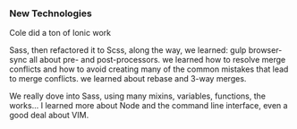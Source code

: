 ### New Technologies ###

Cole did a ton of Ionic work

  Sass, then refactored it to Scss,
  along the way, we learned:
  gulp
  browser-sync
  all about pre- and post-processors.
  we learned how to resolve merge conflicts
    and how to avoid creating many of the common mistakes that lead to merge conflicts.
  we learned about rebase and 3-way merges.

  We really dove into Sass, using many mixins, variables, functions, the works...
  I learned more about Node and the command line interface, even a good deal about VIM.
